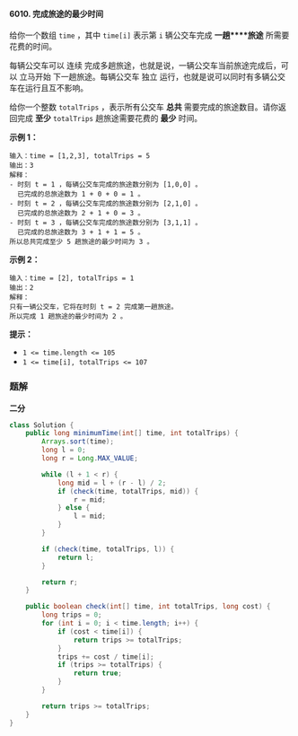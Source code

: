 #### 6010. 完成旅途的最少时间

给你一个数组 `time` ，其中 `time[i]` 表示第 `i` 辆公交车完成 **一趟****旅途** 所需要花费的时间。

每辆公交车可以 连续 完成多趟旅途，也就是说，一辆公交车当前旅途完成后，可以 立马开始 下一趟旅途。每辆公交车 独立 运行，也就是说可以同时有多辆公交车在运行且互不影响。

给你一个整数 `totalTrips` ，表示所有公交车 **总共** 需要完成的旅途数目。请你返回完成 **至少** `totalTrips` 趟旅途需要花费的 **最少** 时间。

**示例 1：**

```shell
输入：time = [1,2,3], totalTrips = 5
输出：3
解释：
- 时刻 t = 1 ，每辆公交车完成的旅途数分别为 [1,0,0] 。
  已完成的总旅途数为 1 + 0 + 0 = 1 。
- 时刻 t = 2 ，每辆公交车完成的旅途数分别为 [2,1,0] 。
  已完成的总旅途数为 2 + 1 + 0 = 3 。
- 时刻 t = 3 ，每辆公交车完成的旅途数分别为 [3,1,1] 。
  已完成的总旅途数为 3 + 1 + 1 = 5 。
所以总共完成至少 5 趟旅途的最少时间为 3 。
```

**示例 2：**

```shell
输入：time = [2], totalTrips = 1
输出：2
解释：
只有一辆公交车，它将在时刻 t = 2 完成第一趟旅途。
所以完成 1 趟旅途的最少时间为 2 。
```

**提示：**

- `1 <= time.length <= 105`
- `1 <= time[i], totalTrips <= 107`

### 题解

**二分**

```java
class Solution {
    public long minimumTime(int[] time, int totalTrips) {
        Arrays.sort(time);
        long l = 0;
        long r = Long.MAX_VALUE;

        while (l + 1 < r) {
            long mid = l + (r - l) / 2;
            if (check(time, totalTrips, mid)) {
                r = mid;
            } else {
                l = mid;
            }
        }

        if (check(time, totalTrips, l)) {
            return l;
        }

        return r;
    }

    public boolean check(int[] time, int totalTrips, long cost) {
        long trips = 0;
        for (int i = 0; i < time.length; i++) {
            if (cost < time[i]) {
                return trips >= totalTrips;
            }
            trips += cost / time[i];
            if (trips >= totalTrips) {
                return true;
            }
        }

        return trips >= totalTrips;
    }
}
```

